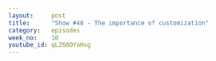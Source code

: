 ```yaml
---
layout:     post
title:      "Show #48 - The importance of customization"
category:   episodes
week_no:    10
youtube_id: qLZ60OYaHvg
---
```

